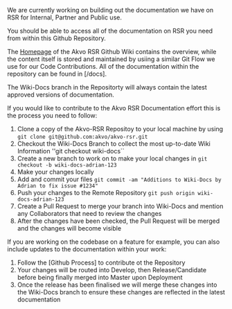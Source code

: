 We are currently working on building out the documentation we have on RSR for Internal, Partner and Public use.

You should be able to access all of the documentation on RSR you need from within this Github Repository.

The [Homepage](https://github.com/akvo/akvo-rsr/wiki) of the Akvo RSR Github Wiki contains the overview, while the content itself is stored and maintained by usiing a similar Git Flow we use for our Code Contributions. All of the documentation within the repository can be found in [/docs].

The Wiki-Docs branch in the Repositorty will always contain the latest approved versions of documentation.

If you would like to contribute to the Akvo RSR Documentation effort this is the process you need to follow:

1. Clone a copy of the Akvo-RSR Repositoy to your local machine by using ``git clone git@github.com:akvo/akvo-rsr.git``
2. Checkout the Wiki-Docs Branch to collect the most up-to-date Wiki Information ''git checkout wiki-docs``
3. Create a new branch to work on to make your local changes in ``git checkout -b wiki-docs-adrian-123``
4. Make your changes locally
5. Add and commit your files ``git commit -am "Additions to Wiki-Docs by Adrian to fix issue #1234"``
6. Push your changes to the Remote Repository ``git push origin wiki-docs-adrian-123``
7. Create a Pull Request to merge your branch into Wiki-Docs and mention any Collaborators that need to review the changes
8. After the changes have been checked, the Pull Request will be merged and the changes will become visible

If you are working on the codebase on a feature for example, you can also include updates to the documentation within your work:

1. Follow the [Github Process] to contribute ot the Repository
2. Your changes will be routed into Develop, then Release/Candidate before being finally merged into Master upon Deployment
3. Once the release has been finalised we will merge these changes into the Wiki-Docs branch to ensure these changes are reflected in the latest documentation
